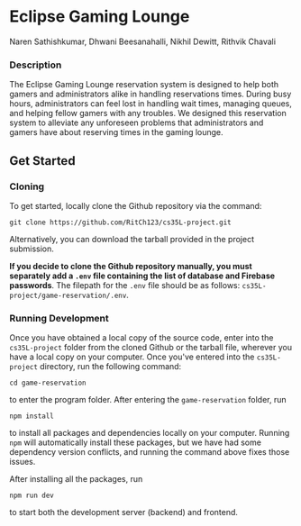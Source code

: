 # Eclipse Gaming Lounge 
Naren Sathishkumar, Dhwani Beesanahalli, Nikhil Dewitt, Rithvik Chavali

### Description

The Eclipse Gaming Lounge reservation system is designed to help both gamers and administrators alike in handling reservations times. During busy hours, administrators can feel lost in handling wait times, managing queues, and helping fellow gamers with any troubles. We designed this reservation system to alleviate any unforeseen problems that administrators and gamers have about reserving times in the gaming lounge.

## Get Started

### Cloning

To get started, locally clone the Github repository via the command:

```git clone https://github.com/RitCh123/cs35L-project.git```

Alternatively, you can download the tarball provided in the project submission.

**If you decide to clone the Github repository manually, you must separately add a ```.env``` file containing the list of database and Firebase passwords**. The filepath for the ```.env``` file should be as follows: ```cs35L-project/game-reservation/.env```.

### Running Development

Once you have obtained a local copy of the source code, enter into the ```cs35L-project``` folder from the cloned Github or the tarball file, wherever you have a local copy on your computer. Once you've entered into the ```cs35L-project``` directory, run the following command:

``` cd game-reservation ```

to enter the program folder. After entering the ```game-reservation``` folder, run

```npm install```

to install all packages and dependencies locally on your computer. Running ```npm``` will automatically install these packages, but we have had some dependency version conflicts, and running the command above fixes those issues. 

After installing all the packages, run

```npm run dev```

to start both the development server (backend) and frontend.
